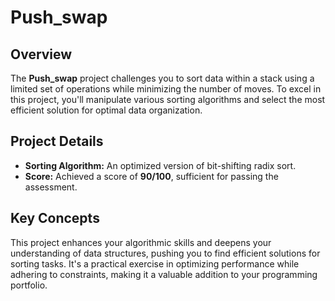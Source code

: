 # Push_swap

## Overview

The **Push_swap** project challenges you to sort data within a stack using a limited set of operations while minimizing the number of moves. To excel in this project, you'll manipulate various sorting algorithms and select the most efficient solution for optimal data organization.

## Project Details

- **Sorting Algorithm:** An optimized version of bit-shifting radix sort.
- **Score:** Achieved a score of **90/100**, sufficient for passing the assessment.

## Key Concepts

This project enhances your algorithmic skills and deepens your understanding of data structures, pushing you to find efficient solutions for sorting tasks. It's a practical exercise in optimizing performance while adhering to constraints, making it a valuable addition to your programming portfolio.
